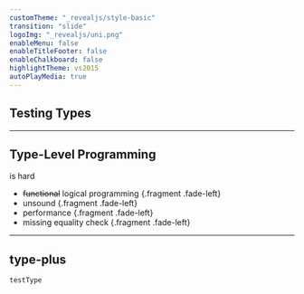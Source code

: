 ```yaml
---
customTheme: "_revealjs/style-basic"
transition: "slide"
logoImg: "_revealjs/uni.png"
enableMenu: false
enableTitleFooter: false
enableChalkboard: false
highlightTheme: vs2015
autoPlayMedia: true
---
```


## Testing Types

---

## Type-Level Programming

is hard

- ~~functional~~ logical programming {.fragment .fade-left}
- unsound {.fragment .fade-left}
- performance {.fragment .fade-left}
- missing equality check {.fragment .fade-left}

---

## type-plus

`testType`
